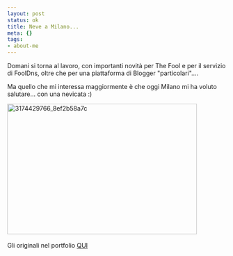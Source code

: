 ```yaml
--- 
layout: post
status: ok
title: Neve a Milano...
meta: {}
tags: 
- about-me
---
```

Domani si torna al lavoro, con importanti novità per The Fool e per il servizio di FoolDns, oltre che per una piattaforma di Blogger "particolari"....  
  
Ma quello che mi interessa maggiormente è che oggi Milano mi ha voluto salutare... con una nevicata :)  
  
<img src="http://fast.mgpf.it//2009/01/3174429766_8ef2b58a7c-436x300.jpg" alt="3174429766_8ef2b58a7c" title="3174429766_8ef2b58a7c" width="436" height="300" class="aligncenter size-medium wp-image-1336" />
<img src="http://farm2.static.flickr.com/1040/3173593661_b908c516be.jpg?v=0" alt="" />  
<img src="http://farm2.static.flickr.com/3126/3173592533_e61f069772.jpg?v=0" alt="" />  
<img src="http://farm2.static.flickr.com/3088/3173593089_4a0d89b710.jpg?v=0" alt="" />  
  
Gli originali nel portfolio [QUI](http://www.lastknight.com/photo/set.php?id=72157612194828155&title=LK+Places) 
